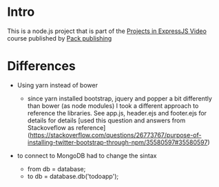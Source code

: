 # Intro

This is a node.js project that is part of the [Projects in ExpressJS Video](https://www.packtpub.com/web-development/projects-expressjs-video) course published by [Pack publishing](https://www.packtpub.com/)

# Differences

* Using yarn instead of bower

  * since yarn installed bootstrap, jquery and popper a bit differently than bower (as node modules) I took a different approach
    to reference the libraries. See app.js, header.ejs and footer.ejs for details for details [used this question and answers from Stackoveflow as reference] (https://stackoverflow.com/questions/26773767/purpose-of-installing-twitter-bootstrap-through-npm/35580597#35580597)
  
* to connect to MongoDB had to change the sintax

  * from db = database;
  * to  db = database.db('todoapp');
